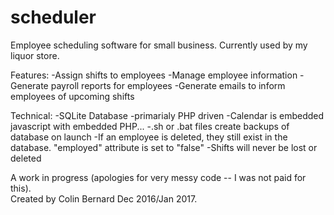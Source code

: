 # scheduler
Employee scheduling software for small business. Currently used by my liquor store.  
  
  
Features:
-Assign shifts to employees
-Manage employee information
-Generate payroll reports for employees
-Generate emails to inform employees of upcoming shifts  
  
Technical:
-SQLite Database
-primarialy PHP driven
-Calendar is embedded javascript with embedded PHP...
-.sh or .bat files create backups of database on launch
-If an employee is deleted, they still exist in the database. "employed" attribute is set to "false"
-Shifts will never be lost or deleted

A work in progress (apologies for very messy code -- I was not paid for this).  
Created by Colin Bernard Dec 2016/Jan 2017.
